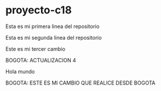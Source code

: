 # proyecto-c18

Esta es mi primera linea del repositorio

Esta es mi segunda linea del repositorio

Este es mi tercer cambio

BOGOTA: ACTUALIZACION 4

Hola mundo

BOGOTA: ESTE ES MI CAMBIO QUE REALICE DESDE BOGOTA

